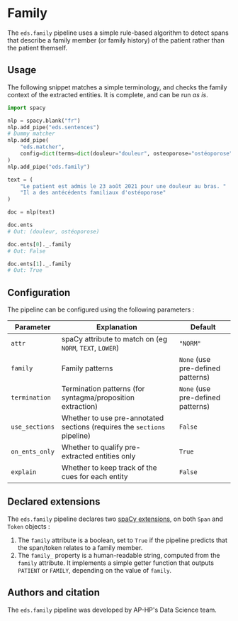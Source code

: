 # Family

The `eds.family` pipeline uses a simple rule-based algorithm to detect spans that describe a family member (or family history) of the patient rather than the patient themself.

## Usage

The following snippet matches a simple terminology, and checks the family context of the extracted entities. It is complete, and can be run _as is_.

```python
import spacy

nlp = spacy.blank("fr")
nlp.add_pipe("eds.sentences")
# Dummy matcher
nlp.add_pipe(
    "eds.matcher",
    config=dict(terms=dict(douleur="douleur", osteoporose="ostéoporose")),
)
nlp.add_pipe("eds.family")

text = (
    "Le patient est admis le 23 août 2021 pour une douleur au bras. "
    "Il a des antécédents familiaux d'ostéoporose"
)

doc = nlp(text)

doc.ents
# Out: (douleur, ostéoporose)

doc.ents[0]._.family
# Out: False

doc.ents[1]._.family
# Out: True
```

## Configuration

The pipeline can be configured using the following parameters :

| Parameter      | Explanation                                                              | Default                           |
| -------------- | ------------------------------------------------------------------------ | --------------------------------- |
| `attr`         | spaCy attribute to match on (eg `NORM`, `TEXT`, `LOWER`)                 | `"NORM"`                          |
| `family`       | Family patterns                                                          | `None` (use pre-defined patterns) |
| `termination`  | Termination patterns (for syntagma/proposition extraction)               | `None` (use pre-defined patterns) |
| `use_sections` | Whether to use pre-annotated sections (requires the `sections` pipeline) | `False`                           |
| `on_ents_only` | Whether to qualify pre-extracted entities only                           | `True`                            |
| `explain`      | Whether to keep track of the cues for each entity                        | `False`                           |

## Declared extensions

The `eds.family` pipeline declares two [spaCy extensions](https://spacy.io/usage/processing-pipelines#custom-components-attributes), on both `Span` and `Token` objects :

1. The `family` attribute is a boolean, set to `True` if the pipeline predicts that the span/token relates to a family member.
2. The `family_` property is a human-readable string, computed from the `family` attribute. It implements a simple getter function that outputs `PATIENT` or `FAMILY`, depending on the value of `family`.

## Authors and citation

The `eds.family` pipeline was developed by AP-HP's Data Science team.
